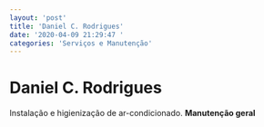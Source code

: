 ```yaml
---
layout: 'post'
title: 'Daniel C. Rodrigues'
date: '2020-04-09 21:29:47 '
categories: 'Serviços e Manutenção'
---
```


# Daniel C. Rodrigues

Instalação e higienização de ar-condicionado. 
**Manutenção geral**
